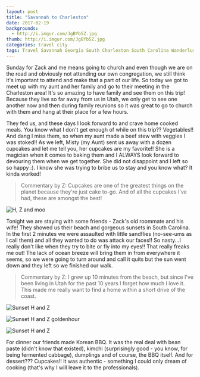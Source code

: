 ```yaml
---
layout: post
title: "Savannah to Charleston"
date: 2017-02-19
backgrounds:
  - http://i.imgur.com/JgBYb5Z.jpg
thumb: http://i.imgur.com/JgBYb5Z.jpg
categories: travel city
tags: Travel Savannah Georgia South Charleston South Carolina Wanderlust City
---
```

Sunday for Zack and me means going to church and even though we are on the road and obviously not attending our own congregation, we still think it's important to attend and make that a part of our life. So today we got to meet up with my aunt and her family and go to their meeting in the Charleston area! It's so amazing to have family and see them on this trip! Because they live so far away from us in Utah, we only get to see one another now and then during family reunions so it was great to go to church with them and hang at their place for a few hours.

They fed us, and these days I look forward to and crave home cooked meals. You know what I don't get enough of while on this trip?? Vegetables!! And dang I miss them, so when my aunt made a beef stew with veggies I was stoked!! As we left, Misty (my Aunt) sent us away with a dozen cupcakes and let me tell you, her cupcakes are my favorite!! She is a magician when it comes to baking them and I ALWAYS look forward to devouring them when we get together. She did not disappoint and I left so so happy :). I know she was trying to bribe us to stay and you know what? It kinda worked!

> Commentary by Z: Cupcakes are one of the greatest things on the planet because they're just cake to-go. And of all the cupcakes I've had, these are amongst the best!

![H, Z and moo](http://i.imgur.com/H0ZImhZh.jpg)

Tonight we are staying with some friends - Zack's old roommate and his wife! They showed us their beach and gorgeous sunsets in South Carolina. In the first 2 minutes we were assaulted with little sandflies (no-see-ums as I call them) and all they wanted to do was attack our faces!! So nasty...I really don't like when they try to bite or fly into my eyes!! That really freaks me out! The lack of ocean breeze will bring them in from everywhere it seems, so we were going to turn around and call it quits but the sun went down and they left so we finished our walk.

> Commentary by Z: I grew up 10 minutes from the beach, but since I've been living in Utah for the past 10 years I forget how much I love it. This made me really want to find a home within a short drive of the coast.

![Sunset H and Z](http://i.imgur.com/a4vBsR4h.jpg)

![Sunset H and Z goldenhour](http://i.imgur.com/7mKEWywh.jpg)

![Sunset H and Z](http://i.imgur.com/2IZ2276h.jpg)

For dinner our friends made Korean BBQ. It was the real deal with bean paste (didn't know that existed), kimchi (surprisingly good - you know, for being fermented cabbage), dumplings and of course, the BBQ itself. And for dessert??? Cupcakes!! It was authentic - something I could only dream of cooking (that's why I will leave it to the professionals).
